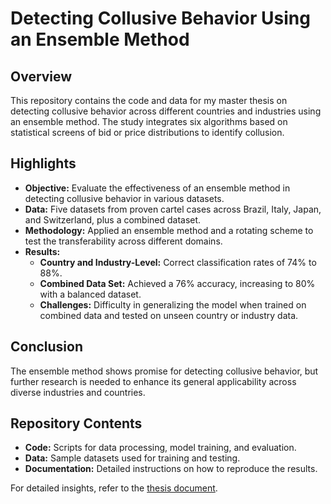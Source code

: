 # Detecting Collusive Behavior Using an Ensemble Method

## Overview

This repository contains the code and data for my master thesis on detecting collusive behavior across different countries and industries using an ensemble method. The study integrates six algorithms based on statistical screens of bid or price distributions to identify collusion.

## Highlights

- **Objective:** Evaluate the effectiveness of an ensemble method in detecting collusive behavior in various datasets.
- **Data:** Five datasets from proven cartel cases across Brazil, Italy, Japan, and Switzerland, plus a combined dataset.
- **Methodology:** Applied an ensemble method and a rotating scheme to test the transferability across different domains.
- **Results:**
  - **Country and Industry-Level:** Correct classification rates of 74% to 88%.
  - **Combined Data Set:** Achieved a 76% accuracy, increasing to 80% with a balanced dataset.
  - **Challenges:** Difficulty in generalizing the model when trained on combined data and tested on unseen country or industry data.
  
## Conclusion

The ensemble method shows promise for detecting collusive behavior, but further research is needed to enhance its general applicability across diverse industries and countries.

## Repository Contents

- **Code:** Scripts for data processing, model training, and evaluation.
- **Data:** Sample datasets used for training and testing.
- **Documentation:** Detailed instructions on how to reproduce the results.

For detailed insights, refer to the [thesis document](Master_Thesis_Armendariz_2023.pdf).

